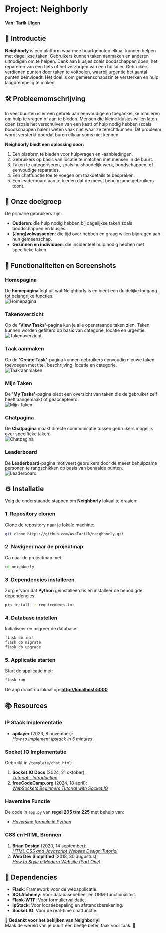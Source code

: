 # **Project: Neighborly**  
**Van: Tarik Ulgen**


## 🚀 **Introductie**  
**Neighborly** is een platform waarmee buurtgenoten elkaar kunnen helpen met dagelijkse taken. Gebruikers kunnen taken aanmaken en anderen uitnodigen om te helpen. Denk aan klusjes zoals boodschappen doen, het repareren van een fiets of het verzorgen van een huisdier. Gebruikers verdienen punten door taken te voltooien, waarbij urgentie het aantal punten beïnvloedt. Het doel is om gemeenschapszin te versterken en hulp laagdrempelig te maken.


## 🛠️ **Probleemomschrijving**  
In veel buurten is er een gebrek aan eenvoudige en toegankelijke manieren om hulp te vragen of aan te bieden. Mensen die kleine klusjes willen laten doen (zoals het verschuiven van een kast) of hulp nodig hebben (zoals boodschappen halen) weten vaak niet waar ze terechtkunnen. Dit probleem wordt versterkt doordat buren elkaar soms niet kennen.  

**Neighborly biedt een oplossing door:**  
1. Een platform te bieden voor hulpvragen en -aanbiedingen.  
2. Gebruikers op basis van locatie te matchen met mensen in de buurt.  
3. Taken te categoriseren, zoals huishoudelijk werk, boodschappen, of eenvoudige reparaties.  
4. Een chatfunctie toe te voegen om taakdetails te bespreken.  
5. Een leaderboard aan te bieden dat de meest behulpzame gebruikers toont.  

## 🎯 **Onze doelgroep**  
De primaire gebruikers zijn:  
- **Ouderen**: die hulp nodig hebben bij dagelijkse taken zoals boodschappen en klusjes.  
- **(Jong)volwassenen**: die tijd over hebben en graag willen bijdragen aan hun gemeenschap.  
- **Gezinnen en individuen**: die incidenteel hulp nodig hebben met specifieke taken.


## 📸 **Functionaliteiten en Screenshots**

### **Homepagina**  
De **homepagina** legt uit wat Neighborly is en biedt een duidelijke toegang tot belangrijke functies.  
![Homepagina](./screenshots/home.png)  

### **Takenoverzicht**  
Op de **'View Tasks'**-pagina kun je alle openstaande taken zien. Taken kunnen worden gefilterd op basis van categorie, locatie en urgentie.  
![Takenoverzicht](./screenshots/tasks.png)  

### **Taak aanmaken**  
Op de **'Create Task'**-pagina kunnen gebruikers eenvoudig nieuwe taken toevoegen met titel, beschrijving, locatie en categorie.  
![Taak aanmaken](./screenshots/create.png)  

### **Mijn Taken**  
De **'My Tasks'**-pagina biedt een overzicht van taken die de gebruiker zelf heeft aangemaakt of geaccepteerd.  
![Mijn Taken](./screenshots/mytasks.png)  

### **Chatpagina**  
De **Chatpagina** maakt directe communicatie tussen gebruikers mogelijk over specifieke taken.  
![Chatpagina](./screenshots/chat.png)  

### **Leaderboard**  
De **Leaderboard**-pagina motiveert gebruikers door de meest behulpzame personen te rangschikken op basis van behaalde punten.  
![Leaderboard](./screenshots/leaderboard.png)  


## ⚙️ **Installatie**  
Volg de onderstaande stappen om **Neighborly** lokaal te draaien:  

### 1. **Repository clonen**  
Clone de repository naar je lokale machine:  
```bash
git clone https://github.com/AvaTarikk/neighborly.git
```

### 2. **Navigeer naar de projectmap**  
Ga naar de projectmap met:  
```bash
cd neighborly
```

### 3. **Dependencies installeren**  
Zorg ervoor dat **Python** geïnstalleerd is en installeer de benodigde dependencies:  
```bash
pip install -r requirements.txt
```

### 4. **Database instellen**  
Initialiseer en migreer de database:  
```bash
flask db init
flask db migrate
flask db upgrade
```

### 5. **Applicatie starten**  
Start de applicatie met:  
```bash
flask run
```

De app draait nu lokaal op: **[http://localhost:5000](http://localhost:5000)**  


## 📚 **Resources**  

### **IP Stack Implementatie**  
- **apilayer** (2023, 8 november):  
  [*How to implement ipstack in 5 minutes*](https://www.youtube.com/watch?v=UWoaDGioXuE)  

### **Socket.IO Implementatie**  
Gebruikt in `/template/chat.html`:  
1. **Socket.IO Docs** (2024, 21 oktober):  
   [*Tutorial - Introduction*](https://socket.io/docs/v4/tutorial/introduction)  
2. **freeCodeCamp.org** (2024, 18 april):  
   [*WebSockets Beginners Tutorial with Socket.IO*](https://www.youtube.com/watch?v=CzcfeL7ymbU)  

### **Haversine Functie**  
De code in `app.py` van **regel 205 t/m 225** met behulp van:  
- [*Haversine formula in Python*](https://stackoverflow.com/questions/4913349/haversine-formula-in-python-bearing-and-distance-between-two-gps-points)  

### **CSS en HTML Bronnen**  
1. **Brian Design** (2020, 14 september):  
   [*HTML CSS and Javascript Website Design Tutorial*](https://www.youtube.com/watch?v=FazgJVnrVuI)  
2. **Web Dev Simplified** (2018, 30 augustus):  
   [*How to Style a Modern Website (Part One)*](https://www.youtube.com/watch?v=Sv_NAxi_jNs)  
   

## 🔧 **Dependencies**  
- **Flask**: Framework voor de webapplicatie.  
- **SQLAlchemy**: Voor databasebeheer en ORM-functionaliteit.  
- **Flask-WTF**: Voor formuliervalidatie.  
- **IpStack**: Voor locatiebepaling en afstandsberekening.  
- **Socket.IO**: Voor de real-time chatfunctie.  


🎉 **Bedankt voor het bekijken van Neighborly!**   
Maak de wereld van je buurt een beetje beter, taak voor taak. 🚀 